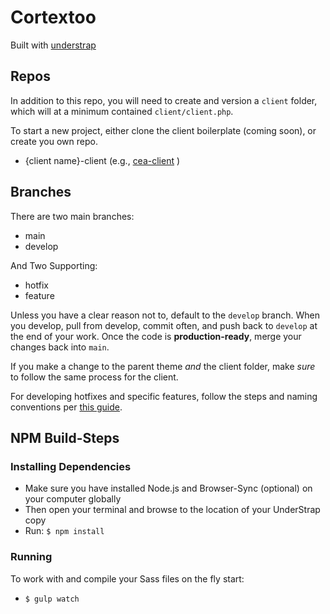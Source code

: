 # Cortextoo

Built with [understrap](https://understrap.com)

## Repos
In addition to this repo, you will need to create and version a `client` folder, which will at a minimum contained `client/client.php`.

To start a new project, either clone the client boilerplate (coming soon), or create you own repo.

- {client name}-client (e.g., [cea-client](https://github.com/covertnine/cea-client) )


## Branches
There are two main branches: 

- main 
- develop

And Two Supporting:

- hotfix
- feature

Unless you have a clear reason not to, default to the `develop` branch. When you develop, pull from develop, commit often, and push back to `develop` at the end of your work. Once the code is **production-ready**, merge your changes back into `main`.

If you make a change to the parent theme _and_ the client folder, make _sure_ to follow the same process for the client.

For developing hotfixes and specific features, follow the steps and naming conventions per [this guide](https://nvie.com/posts/a-successful-git-branching-model/).



## NPM Build-Steps
### Installing Dependencies
- Make sure you have installed Node.js and Browser-Sync (optional) on your computer globally
- Then open your terminal and browse to the location of your UnderStrap copy
- Run: `$ npm install`

### Running
To work with and compile your Sass files on the fly start:

- `$ gulp watch`

